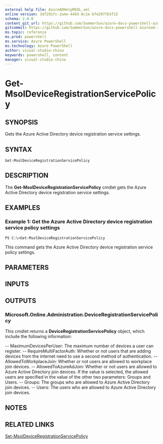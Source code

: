 ```yaml
---
external help file: AzureADHelpMSOL.xml
online version: 3df291fc-2a4e-4493-8c1e-bfe2977b5f15
schema: 2.0.0
content_git_url: https://github.com/SummerSun/azure-docs-powershell-azuread-int/blob/master/..\..\projects\azure-docs-powershell-azuread-int\Azure AD Cmdlets\AzureAD\v1.0\Get-MsolDeviceRegistrationServicePolicy.md
gitcommit: https://github.com/SummerSun/azure-docs-powershell-azuread-int/blob//..\..\projects\azure-docs-powershell-azuread-int\Azure AD Cmdlets\AzureAD\v1.0\Get-MsolDeviceRegistrationServicePolicy.md
ms.topic: reference
ms.prod: powershell
ms.service: Azure PowerShell
ms.technology: Azure PowerShell
author: visual-studio-china
keywords: powershell, content
manager: visual-studio-china
---
```


# Get-MsolDeviceRegistrationServicePolicy

## SYNOPSIS
Gets the Azure Active Directory device registration service settings.

## SYNTAX

```
Get-MsolDeviceRegistrationServicePolicy
```

## DESCRIPTION
The **Get-MsolDeviceRegistrationServicePolicy** cmdlet gets the Azure Active Directory device registration service settings.

## EXAMPLES

### Example 1: Get the Azure Active Directory device registration service policy settings
```
PS C:\>Get-MsolDeviceRegistrationServicePolicy
```

This command gets the Azure Active Directory device registration service policy settings.

## PARAMETERS

## INPUTS

## OUTPUTS

### Microsoft.Online.Administration.DeviceRegistrationServicePolicy
This cmdlet returns a **DeviceRegistrationServicePolicy** object, which include the following information: 

-- MaximumDevicesPerUser: The maximum number of devices a user can register. 
-- RequireMultiFactorAuth: Whether or not users that are adding devices from the internet need to use a second method of authentication. 
-- AllowedToWorkplaceJoin: Whether or not users are allowed to workplace join devices. 
-- AllowedToAzureAdJoin: Whether or not users are allowed to Azure Active Directory join devices.
If the value is selected, the allowed users are specified in the value of the other two parameters: Groups and Users. 
-- Groups: The groups who are allowed to Azure Active Directory join devices. 
-- Users: The users who are allowed to Azure Active Directory join devices.

## NOTES

## RELATED LINKS

[Set-MsolDeviceRegistrationServicePolicy](3df291fc-2a4e-4493-8c1e-bfe2977b5f15)

